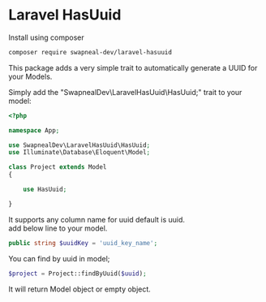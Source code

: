 # Laravel HasUuid

Install using composer<br>
```bash
composer require swapneal-dev/laravel-hasuuid
```
This package adds a very simple trait to automatically generate a UUID for your Models.

Simply add the "SwapnealDev\LaravelHasUuid\HasUuid;" trait to your model:

```php
<?php

namespace App;

use SwapnealDev\LaravelHasUuid\HasUuid;
use Illuminate\Database\Eloquent\Model;

class Project extends Model
{

    use HasUuid;

}
```
It supports any column name for uuid default is uuid.<br>
add below line to your model.
```php
public string $uuidKey = 'uuid_key_name';
```
You can find by uuid in model;

```php
$project = Project::findByUuid($uuid);
```
It will return Model object or empty object.
